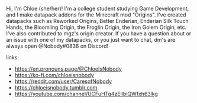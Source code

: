 Hi, I'm Chloe (she/her)! I'm a college student studying Game Development, and I make datapack addons for the Minecraft mod "Origins".
I've created datapacks such as Reworked Origins, Better Enderian, Enderian Silk Touch Hands, the Bloomling Origin, the Froglin Origin, the Iron Golem Origin, etc.
I've also contributed to mgz's origin creator.
If you have a question about or an issue with one of my datapacks, or you just want to chat, dm's are always open @Nobody#0836 on Discord!

links:
- https://en.pronouns.page/@ChloeIsNobody
- https://ko-fi.com/chloeisnobody
- https://reddit.com/user/CaresofNobody
- https://chloeisnobody.tumblr.com
- https://youtube.com/channel/UCFuHTg4zEllbiQWfxh63lkg
